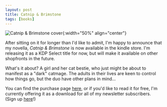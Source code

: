 ```yaml
---
layout: post
title: Catnip & Brimstone
tags: [books]
---
```


![Catnip & Brimstone cover]({{site.baseurl}}/images/books/catnip-and-brimstone-plain-mockup.png){:width="50%" align="center"}

After sitting on it for longer than I'd like to admit, I'm happy to announce that my novella, _Catnip & Brimstone_ is now available in the kindle store. I'm releasing it as a KDP Select title for now, but will make it available on other shopfronts in the future.

What's it about? A girl and her cat bestie, who just might be about to manifest as a "dark" catmage. The adults in their lives are keen to control how things go, but the duo have other plans in mind...

You can find the purchase page [here](https://www.amazon.com/dp/B0C2LQSJ7L), or if you'd like to read it for free, I'm currently offering it as a download for all of my newsletter subscribers. (Sign up [here](https://jessicanickelsen.ck.page/)!)
